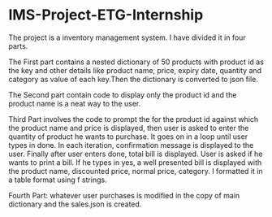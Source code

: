 # IMS-Project-ETG-Internship
The project is a inventory management system. I have divided it in four parts.

The First part contains a nested dictionary of 50 products with product id as the key and other details like product name, price, expiry date, quantity and category as value of each key.Then the dictionary is converted to json file.

The Second part contain code to display only the product id and the product name is a neat way to the user.

Third Part involves the code to prompt the for the product id against which the product name and price is displayed, then user is asked to enter the quantity of product he wants to purchase. It goes on in a loop until user types in done. In each iteration, confirmation message is displayed to the user. Finally after user enters done, total bill is displayed. User is asked if he wants to print a bill.  If he types in yes, a well presented bill is displayed with the product name, discounted price, normal price, category. I formatted it in a table format using f strings. 

Fourth Part: whatever user purchases is modified in the copy of main dictionary and the sales.json is created.
